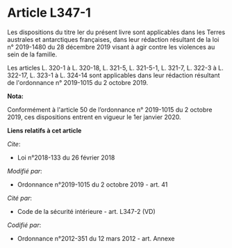 # Article L347-1

Les dispositions du titre Ier du présent livre sont applicables dans les Terres australes et antarctiques françaises, dans
leur rédaction résultant de la loi n° 2019-1480 du 28 décembre 2019 visant à agir contre les violences au sein de la famille.

Les articles L. 320-1 à L. 320-18, L. 321-5, L. 321-5-1, L. 321-7, L. 322-3 à L. 322-17, L. 323-1 à L. 324-14 sont
applicables dans leur rédaction résultant de l'ordonnance n° 2019-1015 du 2 octobre 2019.

**Nota:**

Conformément à l'article 50 de l’ordonnance n° 2019-1015 du 2 octobre 2019, ces dispositions entrent en vigueur le 1er
janvier 2020.

**Liens relatifs à cet article**

_Cite_:

  - Loi n°2018-133 du 26 février 2018

_Modifié par_:

  - Ordonnance n°2019-1015 du 2 octobre 2019 - art. 41

_Cité par_:

  - Code de la sécurité intérieure - art. L347-2 (VD)

_Codifié par_:

  - Ordonnance n°2012-351 du 12 mars 2012 - art. Annexe
